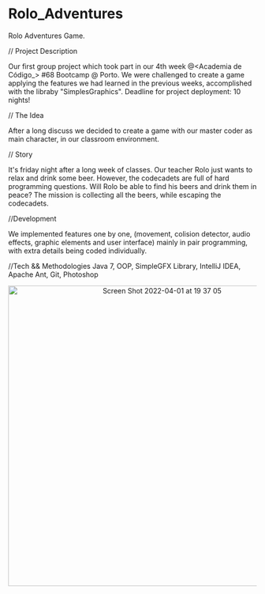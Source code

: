 # Rolo_Adventures
Rolo Adventures Game.

// Project Description <p>
Our first group project which took part in our 4th week @<Academia de Código_> #68 Bootcamp @ Porto. We were challenged to create a game applying the features we had learned in the previous weeks, accomplished with the libraby "SimplesGraphics". Deadline for project deployment: 10 nights!

// The Idea <p>
After a long discuss we decided to create a game with our master coder as main character, in our classroom environment.

// Story <p>
It's friday night after a long week of classes. Our teacher Rolo just wants to relax and drink some beer. However, the codecadets are full of hard programming questions. Will Rolo be able to find his beers and drink them in peace? The mission is collecting all the beers, while escaping the codecadets.

//Development <p>
We implemented features one by one, (movement, colision detector, audio effects, graphic elements and user interface) mainly in pair programming, with extra details being coded individually.

//Tech && Methodologies Java 7, OOP, SimpleGFX Library, IntelliJ IDEA, Apache Ant, Git, Photoshop
<p>

<div align="center">
<img width="608" alt="Screen Shot 2022-04-01 at 19 37 05" src="https://user-images.githubusercontent.com/102623822/161325402-27142bdb-9597-48ba-8a85-d519e994836f.png">

 </div>

